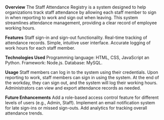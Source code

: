 
**Overview**
The Staff Attendance Registry is a system designed to help organizations track staff attendance by allowing each staff member to sign in when reporting to work and sign out when leaving. This system streamlines attendance management, providing a clear record of employee working hours.

**Features**
Staff sign-in and sign-out functionality.
Real-time tracking of attendance records.
Simple, intuitive user interface.
Accurate logging of work hours for each staff member.

**Technologies Used**
Programming language: HTML, CSS, JavaScript an Python.
Framework: Node.js.
Database: MySQL.

**Usage**
Staff members can log in to the system using their credentials.
Upon reporting to work, staff members can sign in using the system.
At the end of the workday, they can sign out, and the system will log their working hours.
Administrators can view and export attendance records as needed.

**Future Enhancements**
Add a role-based access control feature for different levels of users (e.g., Admin, Staff).
Implement an email notification system for late sign-ins or missed sign-outs.
Add analytics for tracking overall attendance trends.